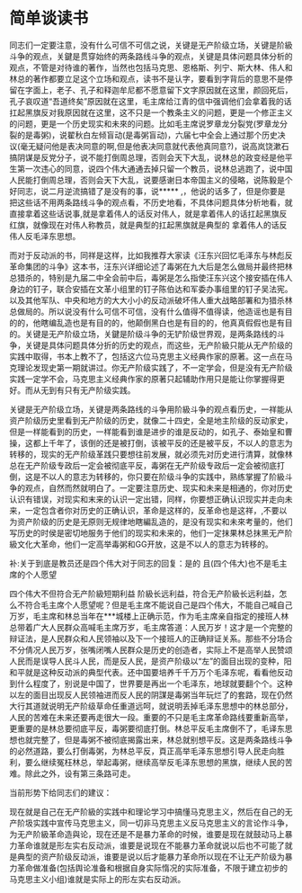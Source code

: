 # 简单谈读书

同志们一定要注意，没有什么可信不可信之说，关键是无产阶级立场，关键是阶級斗争的观点，关鍵是贯穿始终的两条路线斗争的观点，关键是具体问题具体分析的观点，不管是对待谁的著作，当然也包括马克思、恩格斯、列宁、斯大林、伟人和林总的著作都要立足这个立场和观点，读书不是认字，要看到字背后的意思不是停留在字面上，老子、孔子和释迦牟尼都不愿意留下文字原因就在这里，颜回死后，孔子哀叹道“吾道终矣”原因就在这里，毛主席给江青的信中强调他们会拿着我的话扛起黑旗反对我原因就在这里，这不只是一个教条主义的问题，更是一个修正主义的问题，更是一个历史现实和未來的问题。比如毛主席说罗章龙分裂党(罗章龙分裂的是毒粥)，说翟秋白左倾盲动(是毒粥盲动)，六届七中全会上通过那个历史决议(毫无疑问他是表决同意的啊,但是他表决同意就代表他真同意?)，说高岚饶漱石搞阴谋是反党分子，说不能打倒周总理，否则会天下大乱，说林总的政变经是他平生第一次违心的同意，说四个伟大通通去掉只留一个教员，说林总逃跑了，说中国人民能打倒周总理，否则会天下大乱，说要感谢日本帝国主义的侵略，说陈毅是个好同志，说二月逆流搞错了是没有的事，说***** ,，他说的话多了，但是你要是把这些话不用两条路线斗争的观点看，不历史地看，不具体问题具体分析地看，就直接拿着这些话说事,就是拿着伟人的话反对伟人，就是拿着伟人的话扛起黑旗反红旗，就像现在对伟人称教员，就是典型的扛起黑旗就是典型的 拿着伟人的话反伟人反毛泽东思想。

而对于反动派的书，同祥是这样，比如我推荐大家读《汪东兴回忆毛泽东与林彪反革命集团的斗争》这本书，汪东兴详细论述了毒粥在九大后是怎么做局并最终把林总猎杀的，特别是九届二中全会前中后，毒粥是怎么指使汪东兴这个接安插在伟人身边的钉子，联合安插在文革小组里的钉子陈伯达和军委办事组里的钉子吴法宪。以及其他军队、中央和地方的大大小小的反动派破坏伟人重大战略部署和为猎杀林总做局的。所以说没有什么可信不可信，没有什么值得不值得读，他造谣也是有目的的，他瞎编乱造也是有目的的，他颠倒黑白也是有目的的，他真真假假也是有目的。关键是无产阶级立场，关鍵是阶级斗争的无铲阶级世界观，是两条路线的斗争，关键是具体问题具体分折的历史的观点，而这些，无产阶級只能从无产阶级的实践中取得，书本上教不了，包括这六位马克思主义经典作家的原著。这一点在马克理论发现史第一期就讲过。你无产阶级实践了，不一定学会，但是没有无产阶级实践一定学不会，马克思主义经典作家的原著只起辅助作用只是能让你掌握得更好。而从无到有只有无产阶级实践。

关键是无产阶级立场，关键是两条路线的斗争用阶級斗争的观点看历史，一祥能从资产阶级历史里看到无产阶级的历史，就像二十四史，全是地主阶级的反动家史，但是一样能看到的历史，一样能看到谁是进步的谁是反动的，如孔子、泰始皇和曹操，这都上千年了，该倒的还是被打倒，该被平反的还是被平反，不以人的意志为转移的，现实的无产阶级革践只要想往前发展，就必须先对历史进行清算，就像林总在无产阶级专政后一定会被彻底平反，毒粥在无产阶级专政后一定会被彻底打倒，这是不以人的意志为转移的，你只要在阶级斗争的实践中，熟练掌握了阶級斗争的观点，自然而然就明白了。一定要注意历史、现实和未来是相通的，你对历史认识有错误，对现实和末来的认识一定出错，同样，你要想正确认识现实并走向未来，一定包含者你对历史的正确认识，革命是这样的，反革命也是这祥，,不要以为资产阶级的历史是无原则无规律地瞎編乱造的，是没有现实和未來考量的，他们写历史的时侯是密切地服务于他们的现实和未来的，他们一定抹果林总抹黑无产阶級文化大革命，他们一定高举毒粥和GG开放，这是不以人的意志为转移的。

补:关于到底是教员还是四个伟大对于同志的回复：是的 且(四个伟大)也不是毛主席的个人愿望

四个伟大不但符合无产阶級短期利益 阶級长远利益，符合无产阶級长远利益，怎么不符合毛主席个人愿望呢？但是毛主席不能说自己是四个伟大，不能自己喊自己万岁，毛主席和林总当年在***城楼上正确示范，作为毛主席亲自指定的接班人林总带着广大人民群众高喊毛主席万岁，毛主席答道：人民万岁！这才是一个完整的辩证法，是人民群众和人民领袖以及下一个接班人的正确辩证关系。那些不分场合不分倩况人民万岁，张嘴闭嘴人民群众是历史的创造者，实际上不是高举人民赞颂人民而是误导人民斗人民，而是反人民，是资产阶级以“左”的面目出现的变种，阳和平就是这种反动派的典型代表。还中国要培养千千万万个毛泽东呢，看看他反动到什么程度了，别说是中国了，世界要是再出一个毛泽东，地球就要翻个个。这种以左的面目出现反人民领袖进而反人民的阴謀是毒粥当年玩烂了的套路，现在仍然大行其道就说明无产阶级草命任重道远呵，就说明丢掉毛泽东思想中的林总部分，人民的苦难在未来还要再走很大一段。重要的不只是毛主席革命路线要重新高举，更重要的是林总要彻底平反，毒粥要彻底打倒。林总平反毛主席倒不了，毛译东思想也就完整了，但是毒粥不被彻底揭露出来，林总就别想平反。这是两条路线斗争的必然道路，要么打倒毒粥，为林总平反，頁正高举毛泽东思想引导人民走向胜利，要么继续冤枉林总，举起毒粥，继续高举反毛泽东思想的黑旗，继续人民的苦难。除此之外，设有第三条路可走。

当前形势下给同志们的建议：

现在就是自己在无产阶級的实践中和理论学习中搞懂马克思主义，然后在自己的无产阶圾实践中宣传马克思主义，同一切非马克思主义反马克思主义的言论作斗争，为无产阶級革命造與论，现在还是不是暴力革命的时候，谁要是现在就鼓动马上暴力革命谁就是形左实右反动派，谁要是说现在不能暴力革命就说以后也不可能了就是典型的资产阶级反动派，谁要是说以后才能暴力革命所以现在不让无产阶级为暴力革命做准备(包括舆论准备和根据自身实际惰况的实际准备，不限于建立初步的马克思主义小组)谁就是实际上的形左实右反动派。